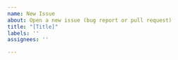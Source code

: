 ```yaml
---
name: New Issue
about: Open a new issue (bug report or pull request)
title: "[Title]"
labels: ''
assignees: ''

---
```


<!--
This issue tracker is for bug reports and feature requests of the website https://editorconfig-specification.readthedocs.io/en/latest/ . For issues relating to changes to the specification itself, please report to https://github.com/editorconfig/editorconfig/issues (in pursuance to https://github.com/editorconfig/editorconfig-vote/issues/9 )
-->

